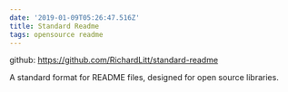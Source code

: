 ```yaml
---
date: '2019-01-09T05:26:47.516Z'
title: Standard Readme
tags: opensource readme
---
```


github: https://github.com/RichardLitt/standard-readme

A standard format for README files, designed for open source libraries.
